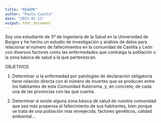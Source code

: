 ```yaml
---
title: "README"
author: "Paula Cuesta"
date: "2023-01-23"
output: html_document
---
```




Soy una estudiante de 3º de Ingeniería de la Salud en la Universidad de Burgos y he hecho un estudio de investigación y análisis de datos para relacionar el número de fallecimientos en la comunidad de Castilla y León con diversos factores como las enfermedades que contraiga la población o la zona básica de salud a la que pertenezcan.


OBJETIVOS

1. Determinar si la enfermedad por patologías de declaración obligatoria tiene relación directa con el número de muertes que se producen entre los habitantes de esta Comunidad Autónoma, y, en concreto, de cada una de las provincias con las que cuenta.


2. Determinar si existe alguna zona básica de salud de nuestra comunidad que sea más propensa al fallecimiento de sus habitantes, bien porque se trata de una población mas envejecida, factores genéticos, calidad ambiental...
